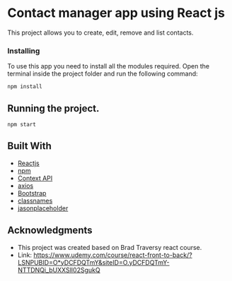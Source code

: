 # Contact manager app using React js

This project allows you to create, edit, remove and list contacts.

### Installing

To use this app you need to install all the modules required.
Open the terminal inside the project folder and run the following command:

```
npm install
```

## Running the project. 

```
npm start
```

## Built With

* [Reactjs](https://reactjs.org/)
* [npm](https://www.npmjs.com/) 
* [Context API](https://reactjs.org/docs/context.html)
* [axios](https://github.com/axios/axios)
* [Bootstrap](https://getbootstrap.com/)
* [classnames](https://github.com/JedWatson/classnames)
* [jasonplaceholder](https://jsonplaceholder.typicode.com/)


## Acknowledgments

* This project was created based on Brad Traversy react course.
* Link: https://www.udemy.com/course/react-front-to-back/?LSNPUBID=O*yDCFDQTmY&siteID=O.yDCFDQTmY-NTTDNQi_bUXXSlI02SgukQ
 
